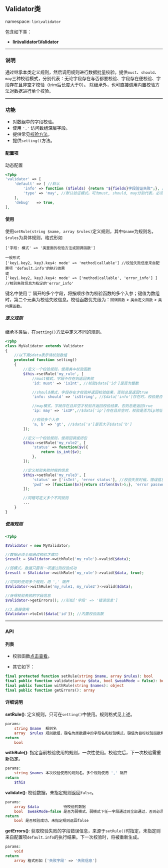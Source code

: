 Validator类
----
namespace: `lin\validator`

包含如下类：

* **lin\validator\Validator**

---

### 说明

通过继承本类定义规则，然后调用规则进行数据批量校验。提供`must`、`should`、`may`三种校验模式，分别代表：无论字段存在与否都要校验、字段存在便校验、字段存在且非空才校验（trim后长度大于0）。
除继承外，也可直接调用内置校验方法对数据进行单个校验。

---

### 功能

* 对数组中的字段校验。
* 使用 `'.'` 访问数组深层字段。
* 提供常见[校验方法](Function.md)。
* 提供`setting()`方法。


#### 配置项

动态配置

~~~php
<?php
'validator' => [
    'default' => [ //默认
        'info' => function ($fields) {return "${fields}字段验证失败";}, //默认字段验证失败后的信息回调，入参为字段名
        'type' => 'may', //默认验证模式。可为must, should, may分别代表，必须验证，存在才验证，存在且不为空验证(trim后长度大于0)
    ],
    'debug'   => true,
],
~~~

#### 使用

使用`setRule(string $name, array $rules)`定义规则，其中`$name`为规则名，`$rules`为具体规则，格式形如
```
['字段: 模式' => '类里面的校验方法或回调函数']

一般形式
['key1.key2, key3.key4: mode' => 'method|callable'] //校验失败信息来自配置项 'default.info'的执行结果
或
['key1.key2, key3.key4: mode' => ['method|callable', 'error_info'] ] //校验失败信息为指定的'error_info'
```
键名中使用 ',' 隔开的多个字段，将按顺序作为校验函数的多个入参；键值为数组时，第二个元素为校验失败信息。校验函数优先级为：`回调函数` > `类自定义函数` > `类内置函数`。

##### 定义规则

继承本类后，在`setting()`方法中定义不同的规则。

~~~php
<?php
class MyValidator extends Validator
{
    //以下用$data表示待校验数组
    protected function setting()
    {
        //定义一个校验规则，使用类中校验函数
        $this->setRule('my_rule', [
            //must模式，字段不存在则返回失败
            'id: must' => 'isInt', //校验$data['id']是否为整数

            //should模式，字段存在才校验并返回校验结果，否则总是返回true
            'info: should' => 'isString', //$data['info']存在时，校验是否为字符串

            //may模式，字段存在且非空才校验并返回校验结果，否则总是返回true
            'ip: may' => 'isIP',//$data['ip']存在且非空时，校验是否为ip地址

            //校验多个入参
            'a, b' => 'gt', //$data['a']是否大于$data['b']
        ]);

        //定义一个校验规则，使用回调或闭包
        $this->setRule('my_rule2', [
            'status' => function($v){
                return is_int($v);
            },
        ]);

        //定义校验失败时候的信息
        $this->setRule('my_rule3', [
            'status' => ['isInt', 'error status'], //校验失败时候，错误信息为'error status'
            'pwd' => [function($v){return strlen($v)>5;}, 'error password'], //错误信息为'error password'
        ]);

        //同理可定义多个不同规则
        ...
    }
}
~~~

##### 使用规则

~~~php
<?php

$Validator = new MyValidator;

//数据必须全部通过校验才成功
$result = $Validator->withRule('my_rule')->valid($data);

//弱模式，数据只要有一项通过则校验成功
$result = $Validator->withRule('my_rule')->valid($data, true);

//可同时使用多个规则，用 ',' 隔开
$Validator->withRule('my_rule1, my_rule2')->valid($data);

//获得校验失败的字段信息
$Validator->getErrors(); //形如['字段' => '错误信息']

//3.直接使用
$Validator->toInt($data['id']); //内置校验函数

~~~


---


### API

#### 列表

* 校验函数[点击查看](Function.md)。

* 其它如下：
~~~php
final protected function setRule(string $name, array $rules): bool
final public function validate(array $data, bool $weakMode = false): bool
final public function withRule(string $names): object
final public function getErrors(): array
~~~

#### 详细说明

**setRule()**: 定义规则，只可在`setting()`中使用。规则格式见上述。
```php
params:
    string $name  规则名
    array  $rules 规则数组，键名为原数据中的字段名和校验模式，键值为目标校验函数和校验失败信息。多个校验字段用 ',' 隔开，深层字段使用 '.' 访问。
return
    bool
```

**withRule()**: 指定当前校验使用的规则，一次性使用。校验完后，下一次校验需重新指定。
```php
params:
    string $names 本次校验使用的规则名，多个规则使用 ',' 隔开
return
    $this
```

**validate()**: 校验数据，未指定规则返回`false`。
```php
params:
    array $data           待校验的数据
    bool  $weakMode=false 是否为弱模式，弱模式下任一字段通过则全部通过，否则必须所有字段通过才通过
return
    bool 是否校验成功，未指定规则返回false
```

**getErrors()**: 获取校验失败的字段错误信息，来源于`setRule()`时指定，未指定则来自配置项`default.info`的执行结果。下一次校验时，将被重新生成。
```php
params:
    void
return
    array 格式形如 ['失败字段' => '失败信息']
```
